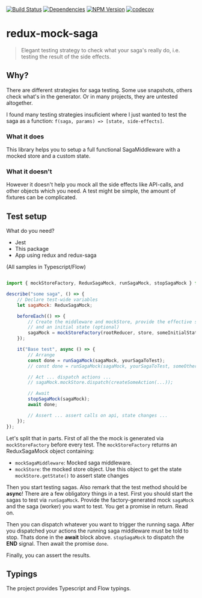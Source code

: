 [![Build Status](https://travis-ci.org/giespaepen/redux-mock-saga.svg?branch=master)](https://travis-ci.org/giespaepen/redux-mock-saga)
[![Dependencies](https://david-dm.org/giespaepen/redux-mock-saga.svg)](https://david-dm.org/giespaepen/redux-mock-saga)
[![NPM Version](https://badge.fury.io/js/redux-mock-saga.svg)](https://badge.fury.io/js/redux-mock-saga)
[![codecov](https://codecov.io/gh/giespaepen/redux-mock-saga/branch/master/graph/badge.svg)](https://codecov.io/gh/giespaepen/redux-mock-saga)

# redux-mock-saga
> Elegant testing strategy to check what your saga's really do, i.e. testing the result of the side effects.

## Why?
There are different strategies for saga testing. Some use snapshots, others check what's in the generator. Or in many projects, they are untested altogether.

I found many testing strategies insuficient where I just wanted to test the saga as a function: `f(saga, params) => [state, side-effects]`.

### What it does
This library helps you to setup a full functional SagaMiddleware with a mocked store and a custom state. 

### What it doesn't
However it doesn't help you mock all the side effects like API-calls, and other objects which you need. A test might be simple, the amount of fixtures can be complicated.

## Test setup
What do you need?

- Jest
- This package
- App using redux and redux-saga

(All samples in Typescript/Flow)

```javascript

import { mockStoreFactory, ReduxSagaMock, runSagaMock, stopSagaMock } from "redux-mock-saga";

describe("some saga", () => {
    // Declare test-wide variables
    let sagaMock: ReduxSagaMock;

    beforeEach(() => {
        // Create the middleware and mockStore, provide the effective store used in your application
        // and an initial state (optional)
        sagaMock = mockStoreFactory(rootReducer, store, someInitialState);
    });

    it("Base test", async () => {
        // Arrange
        const done = runSagaMock(sagaMock, yourSagaToTest);
        // const done = runSagaMock(sagaMock, yourSagaToTest, someOtherSagaToTest,...)

        // Act ... dispatch actions ...
        // sagaMock.mockStore.dispatch(createSomeAction(...));

        // Await
        stopSagaMock(sagaMock);
        await done;

        // Assert ... assert calls on api, state changes ...
    });
});

```

Let's split that in parts. First of all the the mock is generated via `mockStoreFactory` before every test.
The `mockStoreFactory` returns an ReduxSagaMock object containing:

- `mockSagaMiddleware`: Mocked saga middleware.
- `mockStore`: the mocked store object. Use this object to get the state `mockStore.getState()` to assert state changes

Then you start testing sagas. Also remark that the test method should be **async**! There are a few obligatory things in a test. First you should start the sagas to test via `runSagaMock`. Provide the factory-generated mock `sagaMock` and the saga (worker) you want to test. You get a promise in return. Read on.

Then you can dispatch whatever you want to trigger the running saga. After you dispatched your actions the running saga middleware must be told to stop. Thats done in the **await** block above. `stopSagaMock` to dispatch the **END** signal. Then await the promise `done`.

Finally, you can assert the results. 

## Typings
The project provides Typescript and Flow typings.
